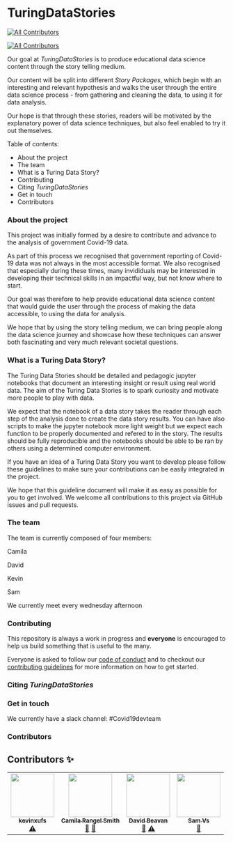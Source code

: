 # TuringDataStories
<!-- ALL-CONTRIBUTORS-BADGE:START - Do not remove or modify this section -->
[![All Contributors](https://img.shields.io/badge/all_contributors-4-orange.svg?style=flat-square)](#contributors-)
<!-- ALL-CONTRIBUTORS-BADGE:END -->
<!-- ALL-CONTRIBUTORS-BADGE:START - Do not remove or modify this section -->
[![All Contributors](https://img.shields.io/badge/all_contributors-1-orange.svg?style=flat-square)](#contributors-)
<!-- ALL-CONTRIBUTORS-BADGE:END -->

Our goal at _TuringDataStories_ is to produce educational data science content through the story telling medium. 

Our content will be split into different _Story Packages_, which begin with an interesting and relevant hypothesis and walks the user through the entire data science process - from gathering and cleaning the data, to using it for data analysis.

Our hope is that through these stories, readers will be motivated by the explanatory power of data science techniques, but also feel enabled to try it out themselves.

Table of contents:

- About the project
- The team
- What is a Turing Data Story?
- Contributing
- Citing _TuringDataStories_
- Get in touch
- Contributors

### About the project

This project was initially formed by a desire to contribute and advance to the analysis of government Covid-19 data.

As part of this process we recognised that government reporting of Covid-19 data was not always in the most accessible format. We also recognised that especially during these times, many invididuals may be interested in developing their technical skills in an impactful way, but not know where to start.

Our goal was therefore to help provide educational data science content that would guide the user through the process of making the data accessible, to using the data for analysis.

We hope that by using the story telling medium, we can bring people along the data science journey and showcase how these techniques can answer both fascinating and very much relevant societal questions. 

### What is a Turing Data Story?

The Turing Data Stories should be detailed and pedagogic jupyter notebooks that document an interesting insight or result using real 
world data. The aim of the Turing Data Stories is to spark curiosity and motivate more people to play with data. 

We expect that the notebook of a data story takes the reader through each step of the analysis
done to  create the data story results. You can have also scripts to make the jupyter notebook more light weight but we
expect each function to be properly documented and refered to in the story. The results should be fully reproducible and the notebooks
should be able to be ran by others using a determined computer environment.

If you have an idea of a Turing Data Story you want to develop please follow these guidelines to make sure your 
contributions can be easily integrated in the project. 

We hope that this guideline document will make it as easy as possible for you to get involved.
We welcome all contributions to this project via GitHub issues and pull requests. 

### The team

The team is currently composed of four members:

Camila

David

Kevin

Sam

We currently meet every wednesday afternoon

### Contributing

This repository is always a work in progress and **everyone** is encouraged to help us build something that is useful to the many.

Everyone is asked to follow our [code of conduct](CODE_OF_CONDUCT.md) and to checkout our [contributing guidelines](CONTRIBUTING.md) for more information on how to get started. 

### Citing _TuringDataStories_


### Get in touch

We currently have a slack channel: #Covid19devteam


### Contributors

## Contributors ✨

<!-- ALL-CONTRIBUTORS-LIST:START - Do not remove or modify this section -->
<!-- prettier-ignore-start -->
<!-- markdownlint-disable -->
<table>
  <tr>
    <td align="center"><a href="https://github.com/kevinxufs"><img src="https://avatars2.githubusercontent.com/u/48526846?v=4" width="100px;" alt=""/><br /><sub><b>kevinxufs</b></sub></a><br /><a href="https://github.com/alan-turing-institute/TuringDataStories/commits?author=kevinxufs" title="Tests">⚠️</a></td>
    <td align="center"><a href="https://github.com/crangelsmith"><img src="https://avatars2.githubusercontent.com/u/11162074?v=4" width="100px;" alt=""/><br /><sub><b>Camila Rangel Smith</b></sub></a><br /><a href="#ideas-crangelsmith" title="Ideas, Planning, & Feedback">🤔</a> <a href="#blog-crangelsmith" title="Blogposts">📝</a></td>
    <td align="center"><a href="https://github.com/DavidBeavan"><img src="https://avatars3.githubusercontent.com/u/6524799?v=4" width="100px;" alt=""/><br /><sub><b>David Beavan</b></sub></a><br /><a href="#ideas-DavidBeavan" title="Ideas, Planning, & Feedback">🤔</a> <a href="https://github.com/alan-turing-institute/TuringDataStories/commits?author=DavidBeavan" title="Tests">⚠️</a></td>
    <td align="center"><a href="https://github.com/samvanstroud"><img src="https://avatars0.githubusercontent.com/u/16232199?v=4" width="100px;" alt=""/><br /><sub><b>Sam Vs</b></sub></a><br /><a href="#blog-samvanstroud" title="Blogposts">📝</a></td>
  </tr>
</table>

<!-- markdownlint-enable -->
<!-- prettier-ignore-end -->
<!-- ALL-CONTRIBUTORS-LIST:END -->
